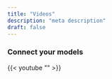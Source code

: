 ```yaml
---
title: "Videos"
description: "meta description"
draft: false
---
```


  
### Connect your models
{{< youtube "" >}} 